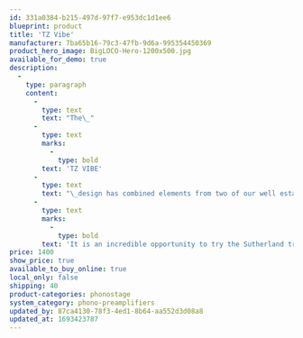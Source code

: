 ```yaml
---
id: 331a0384-b215-497d-97f7-e953dc1d1ee6
blueprint: product
title: 'TZ Vibe'
manufacturer: 7ba65b16-79c3-47fb-9d6a-995354450369
product_hero_image: BigLOCO-Hero-1200x500.jpg
available_for_demo: true
description:
  -
    type: paragraph
    content:
      -
        type: text
        text: "The\_"
      -
        type: text
        marks:
          -
            type: bold
        text: 'TZ VIBE'
      -
        type: text
        text: "\_design has combined elements from two of our well established and highly regarded products. The KC VIBE provides the foundation and second gain stage. The little LOCO Mk2 provides the transimpedance (TZ) input gain stage.\_"
      -
        type: text
        marks:
          -
            type: bold
        text: 'It is an incredible opportunity to try the Sutherland transimpedance experience at a more accessible price.'
price: 1400
show_price: true
available_to_buy_online: true
local_only: false
shipping: 40
product-categories: phonostage
system_category: phono-preamplifiers
updated_by: 87ca4130-78f3-4ed1-8b64-aa552d3d08a8
updated_at: 1693423787
---
```

